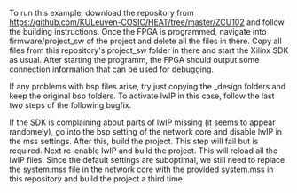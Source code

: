 To run this example, download the repository from https://github.com/KULeuven-COSIC/HEAT/tree/master/ZCU102 and follow the building instructions.
Once the FPGA is programmed, navigate into firmware/project_sw of the project and delete all the files in there.
Copy all files from this repository's project_sw folder in there and start the Xilinx SDK as usual.
After starting the programm, the FPGA should output some connection information that can be used for debugging.

If any problems with bsp files arise, try just copying the _design folders and keep the original bsp folders.
To activate lwIP in this case, follow the last two steps of the following bugfix.

If the SDK is complaining about parts of lwIP missing (it seems to appear randomely), go into the bsp setting of the network core and disable lwIP in the mss settings.
After this, build the project. This step will fail but is required.
Next re-enable lwIP and build the project. This will reload all the lwIP files.
Since the default settings are suboptimal, we still need to replace the system.mss file in the network core with the provided system.mss in this repository and build the project a third time.